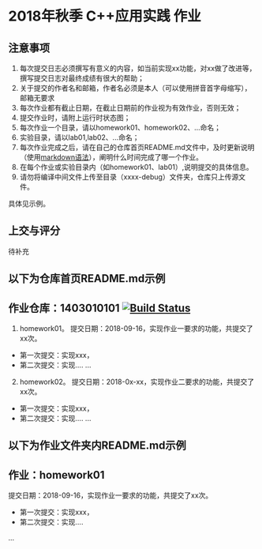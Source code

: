 # 2018年秋季 C++应用实践 作业

## 注意事项

1. 每次提交日志必须撰写有意义的内容，如当前实现xx功能，对xx做了改进等，撰写提交日志对最终成绩有很大的帮助；
2. 关于提交的作者名和邮箱，作者名必须是本人（可以使用拼音首字母缩写），邮箱无要求
3. 每次作业都有截止日期，在截止日期前的作业视为有效作业，否则无效；
4. 提交作业时，请附上运行时状态图；
5. 每次作业一个目录，请以homework01、homework02、...命名；
6. 实验目录，请以lab01,lab02、...命名；
7. 每次作业完成之后，请在自己的仓库首页README.md文件中，及时更新说明（使用[markdown语法]( https://coding.net/help/doc/project/markdown.html )），阐明什么时间完成了哪一个作业。
8. 在每个作业或实验目录内（如homework01、lab01）,说明提交的具体信息。
9. 请勿将编译中间文件上传至目录（xxxx-debug）文件夹，仓库只上传源文件。

具体见示例。


## 上交与评分

待补充



## 以下为仓库首页README.md示例

## 作业仓库：1403010101 [![Build Status](https://travis-ci.org/njuFerret/Qt_2018_Fall.svg?branch=master)](https://travis-ci.org/njuFerret/Qt_2018_Fall)

1. homework01。 提交日期：2018-09-16，实现作业一要求的功能，共提交了xx次。
- 第一次提交：实现xxx，
- 第二次提交：实现....
...

2. homework02。 提交日期：2018-0x-xx，实现作业二要求的功能，共提交了xx次。
- 第一次提交：实现xxx，
- 第二次提交：实现....
...


## 以下为作业文件夹内README.md示例

## 作业：homework01

提交日期：2018-09-16，实现作业一要求的功能，共提交了xx次。

- 第一次提交：实现xxx，
- 第二次提交：实现....

...

